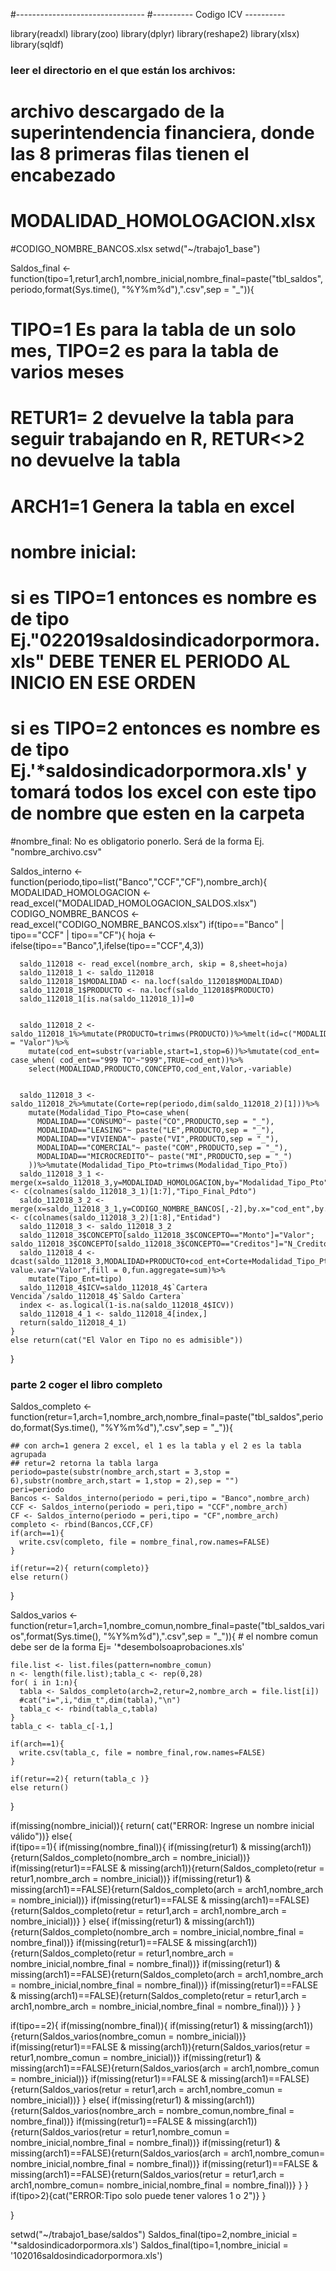 #--------------------------------
#---------- Codigo ICV ----------

library(readxl)
library(zoo)
library(dplyr)
library(reshape2)
library(xlsx)
library(sqldf)

### leer el directorio en el que están los archivos:
# archivo descargado de la superintendencia financiera, donde las 8 primeras filas tienen el encabezado
# MODALIDAD_HOMOLOGACION.xlsx
#CODIGO_NOMBRE_BANCOS.xlsx
setwd("~/trabajo1_base")



Saldos_final <- function(tipo=1,retur1,arch1,nombre_inicial,nombre_final=paste("tbl_saldos",periodo,format(Sys.time(), "%Y%m%d"),".csv",sep = "_")){
  # TIPO=1 Es para la tabla  de un solo mes, TIPO=2  es para la tabla de varios meses
  # RETUR1= 2 devuelve la tabla  para seguir trabajando en R, RETUR<>2 no devuelve la tabla
  # ARCH1=1 Genera la tabla en excel
  # nombre inicial: 
  #             si es TIPO=1 entonces es nombre es de tipo Ej."022019saldosindicadorpormora.xls" DEBE TENER EL PERIODO AL INICIO EN ESE ORDEN
  #             si es TIPO=2 entonces es nombre es de tipo Ej.'*saldosindicadorpormora.xls' y tomará todos los excel con este tipo de nombre que esten en la carpeta
  #nombre_final: No es obligatorio ponerlo. Será de la forma Ej. "nombre_archivo.csv"
  
  


  Saldos_interno <- function(periodo,tipo=list("Banco","CCF","CF"),nombre_arch){
    MODALIDAD_HOMOLOGACION <- read_excel("MODALIDAD_HOMOLOGACION_SALDOS.xlsx")
    CODIGO_NOMBRE_BANCOS <- read_excel("CODIGO_NOMBRE_BANCOS.xlsx")
    if(tipo=="Banco" | tipo=="CCF" | tipo=="CF"){
      hoja <- ifelse(tipo=="Banco",1,ifelse(tipo=="CCF",4,3))
      
      saldo_112018 <- read_excel(nombre_arch, skip = 8,sheet=hoja)
      saldo_112018_1 <- saldo_112018
      saldo_112018_1$MODALIDAD <- na.locf(saldo_112018$MODALIDAD)
      saldo_112018_1$PRODUCTO <- na.locf(saldo_112018$PRODUCTO)
      saldo_112018_1[is.na(saldo_112018_1)]=0
      
      
      saldo_112018_2 <- saldo_112018_1%>%mutate(PRODUCTO=trimws(PRODUCTO))%>%melt(id=c("MODALIDAD","PRODUCTO","CONCEPTO"),value.name = "Valor")%>%
        mutate(cod_ent=substr(variable,start=1,stop=6))%>%mutate(cod_ent= case_when( cod_ent=="999 TO"~"999",TRUE~cod_ent))%>%
        select(MODALIDAD,PRODUCTO,CONCEPTO,cod_ent,Valor,-variable)
      
      
      saldo_112018_3 <- saldo_112018_2%>%mutate(Corte=rep(periodo,dim(saldo_112018_2)[1]))%>%
        mutate(Modalidad_Tipo_Pto=case_when(
          MODALIDAD=="CONSUMO"~ paste("CO",PRODUCTO,sep = "_"),
          MODALIDAD=="LEASING"~ paste("LE",PRODUCTO,sep = "_"),
          MODALIDAD=="VIVIENDA"~ paste("VI",PRODUCTO,sep = "_"),
          MODALIDAD=="COMERCIAL"~ paste("COM",PRODUCTO,sep = "_"),
          MODALIDAD=="MICROCREDITO"~ paste("MI",PRODUCTO,sep = "_")
        ))%>%mutate(Modalidad_Tipo_Pto=trimws(Modalidad_Tipo_Pto))
      saldo_112018_3_1 <- merge(x=saldo_112018_3,y=MODALIDAD_HOMOLOGACION,by="Modalidad_Tipo_Pto",all.x=TRUE);colnames(saldo_112018_3_1) <- c(colnames(saldo_112018_3_1)[1:7],"Tipo_Final_Pdto")
      saldo_112018_3_2 <- merge(x=saldo_112018_3_1,y=CODIGO_NOMBRE_BANCOS[,-2],by.x="cod_ent",by.y="Cod_Banco",all.x=TRUE);colnames(saldo_112018_3_2) <- c(colnames(saldo_112018_3_2)[1:8],"Entidad")
      saldo_112018_3 <- saldo_112018_3_2  
      saldo_112018_3$CONCEPTO[saldo_112018_3$CONCEPTO=="Monto"]="Valor"; saldo_112018_3$CONCEPTO[saldo_112018_3$CONCEPTO=="Creditos"]="N_Creditos"
      saldo_112018_4 <- dcast(saldo_112018_3,MODALIDAD+PRODUCTO+cod_ent+Corte+Modalidad_Tipo_Pto+Tipo_Final_Pdto+Entidad~CONCEPTO, value.var="Valor",fill = 0,fun.aggregate=sum)%>%
        mutate(Tipo_Ent=tipo)
      saldo_112018_4$ICV=saldo_112018_4$`Cartera Vencida`/saldo_112018_4$`Saldo Cartera`
      index <- as.logical(1-is.na(saldo_112018_4$ICV))
      saldo_112018_4_1 <- saldo_112018_4[index,]
      return(saldo_112018_4_1)
    }
    else return(cat("El Valor en Tipo no es admisible"))  
  }
  
  
  
  ### parte 2 coger el libro completo
  
  Saldos_completo <- function(retur=1,arch=1,nombre_arch,nombre_final=paste("tbl_saldos",periodo,format(Sys.time(), "%Y%m%d"),".csv",sep = "_")){
    
    ## con arch=1 genera 2 excel, el 1 es la tabla y el 2 es la tabla agrupada   
    ## retur=2 retorna la tabla larga  
    periodo=paste(substr(nombre_arch,start = 3,stop = 6),substr(nombre_arch,start = 1,stop = 2),sep = "")
    peri=periodo
    Bancos <- Saldos_interno(periodo = peri,tipo = "Banco",nombre_arch)
    CCF <- Saldos_interno(periodo = peri,tipo = "CCF",nombre_arch)
    CF <- Saldos_interno(periodo = peri,tipo = "CF",nombre_arch)
    completo <- rbind(Bancos,CCF,CF)
    if(arch==1){
      write.csv(completo, file = nombre_final,row.names=FALSE)
    }
    
    if(retur==2){ return(completo)}
    else return()
  }
  
  
  Saldos_varios <- function(retur=1,arch=1,nombre_comun,nombre_final=paste("tbl_saldos_varios",format(Sys.time(), "%Y%m%d"),".csv",sep = "_")){
    # el nombre comun debe ser de la forma  Ej= '*desembolsoaprobaciones.xls'
    
    file.list <- list.files(pattern=nombre_comun)
    n <- length(file.list);tabla_c <- rep(0,28)
    for( i in 1:n){
      tabla <- Saldos_completo(arch=2,retur=2,nombre_arch = file.list[i])
      #cat("i=",i,"dim_t",dim(tabla),"\n")
      tabla_c <- rbind(tabla_c,tabla)
    }
    tabla_c <- tabla_c[-1,]
    
    if(arch==1){
      write.csv(tabla_c, file = nombre_final,row.names=FALSE)
    }
    
    if(retur==2){ return(tabla_c )}
    else return()
  } 




if(missing(nombre_inicial)){ return( cat("ERROR: Ingrese un nombre inicial válido"))}
else{  
  if(tipo==1){
    if(missing(nombre_final)){
      if(missing(retur1) & missing(arch1)){return(Saldos_completo(nombre_arch = nombre_inicial))}
      if(missing(retur1)==FALSE & missing(arch1)){return(Saldos_completo(retur = retur1,nombre_arch = nombre_inicial))}
      if(missing(retur1) & missing(arch1)==FALSE){return(Saldos_completo(arch = arch1,nombre_arch = nombre_inicial))}
      if(missing(retur1)==FALSE & missing(arch1)==FALSE){return(Saldos_completo(retur = retur1,arch = arch1,nombre_arch = nombre_inicial))}
    }
    else{
      if(missing(retur1) & missing(arch1)){return(Saldos_completo(nombre_arch = nombre_inicial,nombre_final = nombre_final))}
      if(missing(retur1)==FALSE & missing(arch1)){return(Saldos_completo(retur = retur1,nombre_arch = nombre_inicial,nombre_final = nombre_final))}
      if(missing(retur1) & missing(arch1)==FALSE){return(Saldos_completo(arch = arch1,nombre_arch = nombre_inicial,nombre_final = nombre_final))}
      if(missing(retur1)==FALSE & missing(arch1)==FALSE){return(Saldos_completo(retur = retur1,arch = arch1,nombre_arch = nombre_inicial,nombre_final = nombre_final))}
    }
  }
  
  if(tipo==2){
    if(missing(nombre_final)){
      if(missing(retur1) & missing(arch1)){return(Saldos_varios(nombre_comun = nombre_inicial))}
      if(missing(retur1)==FALSE & missing(arch1)){return(Saldos_varios(retur = retur1,nombre_comun = nombre_inicial))}
      if(missing(retur1) & missing(arch1)==FALSE){return(Saldos_varios(arch = arch1,nombre_comun = nombre_inicial))}
      if(missing(retur1)==FALSE & missing(arch1)==FALSE){return(Saldos_varios(retur = retur1,arch = arch1,nombre_comun = nombre_inicial))}
    }
    else{
      if(missing(retur1) & missing(arch1)){return(Saldos_varios(nombre_arch = nombre_comun,nombre_final = nombre_final))}
      if(missing(retur1)==FALSE & missing(arch1)){return(Saldos_varios(retur = retur1,nombre_comun = nombre_inicial,nombre_final = nombre_final))}
      if(missing(retur1) & missing(arch1)==FALSE){return(Saldos_varios(arch = arch1,nombre_comun= nombre_inicial,nombre_final = nombre_final))}
      if(missing(retur1)==FALSE & missing(arch1)==FALSE){return(Saldos_varios(retur = retur1,arch = arch1,nombre_comun= nombre_inicial,nombre_final = nombre_final))}
    }
  }  
  if(tipo>2){cat("ERROR:Tipo solo puede tener valores 1 o 2")} 
 }

}

setwd("~/trabajo1_base/saldos")
Saldos_final(tipo=2,nombre_inicial = '*saldosindicadorpormora.xls')
Saldos_final(tipo=1,nombre_inicial = '102016saldosindicadorpormora.xls')
